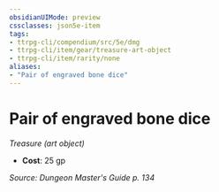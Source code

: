 ```yaml
---
obsidianUIMode: preview
cssclasses: json5e-item
tags:
- ttrpg-cli/compendium/src/5e/dmg
- ttrpg-cli/item/gear/treasure-art-object
- ttrpg-cli/item/rarity/none
aliases: 
- "Pair of engraved bone dice"
---
```

# Pair of engraved bone dice
*Treasure (art object)*  


- **Cost**: 25 gp

*Source: Dungeon Master's Guide p. 134*